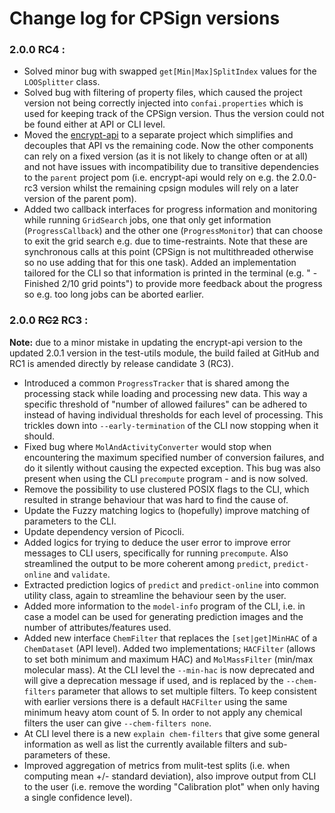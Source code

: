 # Change log for CPSign versions

### 2.0.0 RC4 :
- Solved minor bug with swapped `get[Min|Max]SplitIndex` values for the `LOOSplitter` class.
- Solved bug with filtering of property files, which caused the project version not being correctly injected into `confai.properties` which is used for keeping track of the CPSign version. Thus the version could not be found either at API or CLI level.
- Moved the [encrypt-api](encrypt-api/README.md) to a separate project which simplifies and decouples that API vs the remaining code. Now the other components can rely on a fixed version (as it is not likely to change often or at all) and not have issues with incompatibility due to transitive dependencies to the `parent` project pom (i.e. encrypt-api would rely on e.g. the 2.0.0-rc3 version whilst the remaining cpsign modules will rely on a later version of the parent pom). 
- Added two callback interfaces for progress information and monitoring while running `GridSearch` jobs, one that only get information (`ProgressCallback`) and the other one (`ProgressMonitor`) that can choose to exit the grid search e.g. due to time-restraints. Note that these are synchronous calls at this point (CPSign is not multithreaded otherwise so no use adding that for this one task). Added an implementation tailored for the CLI so that information is printed in the terminal (e.g. " - Finished 2/10 grid points") to provide more feedback about the progress so e.g. too long jobs can be aborted earlier. 

### 2.0.0 ~~RC2~~ RC3 :
**Note:** due to a minor mistake in updating the encrypt-api version to the updated 2.0.1 version in the test-utils module, the build failed at GitHub and RC1 is amended directly by release candidate 3 (RC3).
- Introduced a common `ProgressTracker` that is shared among the processing stack while loading and processing new data. This way a specific threshold of "number of allowed failures" can be adhered to instead of having individual thresholds for each level of processing. This trickles down into `--early-termination` of the CLI now stopping when it should.
 - Fixed bug where `MolAndActivityConverter` would stop when encountering the maximum specified number of conversion failures, and do it silently without causing the expected exception. This bug was also present when using the CLI `precompute` program - and is now solved.
 - Remove the possibility to use clustered POSIX flags to the CLI, which resulted in strange behaviour that was hard to find the cause of.
 - Update the Fuzzy matching logics to (hopefully) improve matching of parameters to the CLI.
 - Update dependency version of Picocli.
 - Added logics for trying to deduce the user error to improve error messages to CLI users, specifically for running `precompute`. Also streamlined the output to be more coherent among `predict`, `predict-online` and `validate`. 
 - Extracted prediction logics of `predict` and `predict-online` into common utility class, again to streamline the behaviour seen by the user.
 - Added more information to the `model-info` program of the CLI, i.e. in case a model can be used for generating prediction images and the number of attributes/features used.
 - Added new interface `ChemFilter` that replaces the `[set|get]MinHAC` of a `ChemDataset` (API level). Added two implementations; `HACFilter` (allows to set both minimum and maximum HAC) and `MolMassFilter` (min/max molecular mass). At the CLI level the `--min-hac` is now deprecated and will give a deprecation message if used, and is replaced by the `--chem-filters` parameter that allows to set multiple filters. To keep consistent with earlier versions there is a default `HACFilter` using the same minimum heavy atom count of 5. In order to not apply any chemical filters the user can give `--chem-filters none`. 
 - At CLI level there is a new `explain chem-filters` that give some general information as well as list the currently available filters and sub-parameters of these.
 - Improved aggregation of metrics from mulit-test splits (i.e. when computing mean +/- standard deviation), also improve output from CLI to the user (i.e. remove the wording "Calibration plot" when only having a single confidence level).
